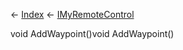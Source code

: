 ← [Index](Api-Index) ← [IMyRemoteControl](Sandbox.ModAPI.Ingame.IMyRemoteControl)

void AddWaypoint()void AddWaypoint()